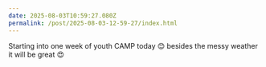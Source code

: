 ```yaml
---
date: 2025-08-03T10:59:27.080Z
permalink: /post/2025-08-03-12-59-27/index.html
---
```


Starting into one week of youth CAMP today 😊 besides the messy weather it will be great 😍